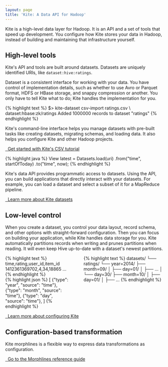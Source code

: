 ```yaml
---
layout: page
title: 'Kite: A Data API for Hadoop'
---
```


Kite is a high-level data layer for Hadoop. It is an API and a set of tools that speed up development. You configure how Kite stores your data in Hadoop, instead of building and maintaining that infrastructure yourself.

## High-level tools

Kite's API and tools are built around datasets. Datasets are uniquely identified URIs, like `dataset:hive:ratings`.

Dataset is a consistent interface for working with your data. You have control of implementation details, such as whether to use Avro or Parquet format, HDFS or HBase storage, and snappy compression or another. You only have to tell Kite what to do; Kite handles the implementation for you.

<div class="right">
{% highlight text %}
$> kite-dataset csv-import ratings.csv \
              dataset:hbase:zk/ratings
Added 1000000 records to dataset "ratings"
{% endhighlight %}
</div>

Kite's command-line interface helps you manage datasets with pre-built tasks like creating datasets, migrating schemas, and loading data. It also helps you configure Kite and other Hadoop projects.

[<i class="fa fa-chevron-right"></i>&nbsp; Get started with Kite's CSV tutorial][kite-cli]

<div class="left">
{% highlight java %}
View latest = Datasets.load(uri)
    .from("time", startOfToday)
    .to("time", now);
{% endhighlight %}
</div>

Kite's data API provides programmatic access to datasets. Using the API, you can build applications that directly interact with your datasets. For example, you can load a dataset and select a subset of it for a MapReduce pipeline.

[<i class="fa fa-chevron-right"></i>&nbsp; Learn more about Kite datasets][kite-data-overview]

## Low-level control

When you create a dataset, you control your data layout, record schema, and other options with straight-forward configuration. Then you can focus on building your application, while Kite handles data storage for you. Kite automatically partitions records when writing and prunes partitions when reading. It will even keep Hive up-to-date with a dataset's newest partitions.

<div class="columns">
  <div class="left">
{% highlight text %}
time,rating,user_id,item_id
1412361369702,4,34,18865
...
{% endhighlight %}
    <div class="center"><i class="fa fa-plus"></i></div>
{% highlight json %}
[
  {"type": "year", "source": "time"},
  {"type": "month", "source": "time"},
  {"type": "day", "source": "time"},
]
{% endhighlight %}
  </div>
  <div class="middle"><i class="fa fa-arrow-right"></i></div>
  <div class="right">
{% highlight text %}
datasets/
└── ratings/
    └── year=2014/
        ├── month=09/
        │   ├── day=01/
        │   ├── ...
        │   └── day=30/
        ├── month=10/
        │   ├── day=01/
        │   ├── ...
{% endhighlight %}
  </div>
</div>

[<i class="fa fa-chevron-right"></i>&nbsp; Learn more about configuring Kite][kite-config]

## Configuration-based transformation

Kite morphlines is a flexible way to express data transformations as configuration.

[<i class="fa fa-chevron-right"></i>&nbsp; Go to the Morphlines reference guide][morphlines-intro]

[kite-cli]: {{site.baseurl}}/Using-the-Kite-CLI-to-Create-a-Dataset.html
[kite-data-overview]: {{site.baseurl}}/Kite-Data-Module-Overview.html
[kite-config]: {{site.baseurl}}/configuraton-formats.html
[morphlines-intro]: {{site.baseurl}}/morphlines/
